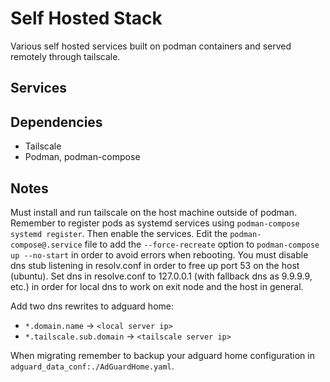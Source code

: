 # Self Hosted Stack

Various self hosted services built on podman containers and served remotely through tailscale.

## Services


## Dependencies
- Tailscale
- Podman, podman-compose

## Notes
Must install and run tailscale on the host machine outside of podman.
Remember to register pods as systemd services using `podman-compose systemd register`. Then enable the services.
Edit the `podman-compose@.service` file to add the `--force-recreate` option to `podman-compose up --no-start` in order to avoid errors when rebooting.
You must disable dns stub listening in resolv.conf in order to free up port 53 on the host (ubuntu).
Set dns in resolve.conf to 127.0.0.1 (with fallback dns as 9.9.9.9, etc.) in order for local dns to work on exit node and the host in general.

Add two dns rewrites to adguard home:
- `*.domain.name` -> `<local server ip>`
- `*.tailscale.sub.domain` -> `<tailscale server ip>`

When migrating remember to backup your adguard home configuration in `adguard_data_conf:./AdGuardHome.yaml`.
